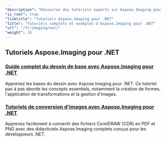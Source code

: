 ```yaml
---
"description": "Découvrez des tutoriels experts sur Aspose.Imaging pour .NET. Apprenez à manipuler, convertir et traiter des images grâce à des guides détaillés, des exemples de code et des conseils pratiques. Idéal pour les développeurs souhaitant simplifier les tâches de gestion d'images dans les applications .NET."
"is_root": true
"linktitle": "Tutoriels Aspose.Imaging pour .NET"
"title": "Tutoriels complets et exemples d'Aspose.Imaging pour .NET"
"url": "/fr/imaging/net/"
"weight": 10
---
```


## Tutoriels Aspose.Imaging pour .NET
### [Guide complet du dessin de base avec Aspose.Imaging pour .NET](./guide-to-basic-drawing/)
Apprenez les bases du dessin avec Aspose.Imaging pour .NET. Ce tutoriel pas à pas aborde les concepts essentiels, notamment la création de formes, l'application de transformations et la gestion d'images.
### [Tutoriels de conversion d'images avec Aspose.Imaging pour .NET](./image-conversion/)
Apprenez facilement à convertir des fichiers CorelDRAW (CDR) en PDF et PNG avec des didacticiels Aspose.Imaging complets conçus pour les développeurs .NET.